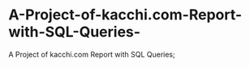 # A-Project-of-kacchi.com-Report-with-SQL-Queries-
A Project of kacchi.com Report with SQL Queries;
